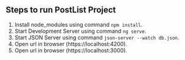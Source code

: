 ## Steps to run PostList Project

1. Install node_modules using command `npm install`.
2. Start Development Server using command `ng serve`.
3. Start JSON Server using command `json-server --watch db.json`.
4. Open url in browser (https://localhost:4200).
5. Open url in browser (https://localhost:3000).
